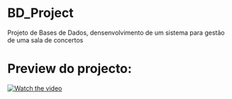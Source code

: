 # BD_Project
Projeto de Bases de Dados, densenvolvimento de um sistema para gestão de 
uma sala de concertos

# Preview do projecto:
[![Watch the video](https://img.youtube.com/vi/dm-Stf5AznQ/maxresdefault.jpg)](https://youtu.be/dm-Stf5AznQ)
